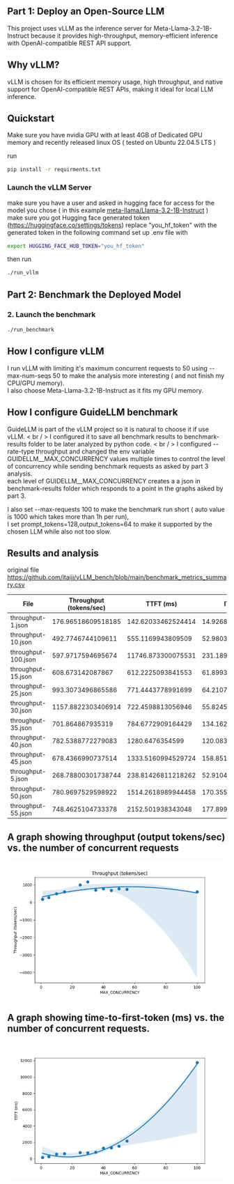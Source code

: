 ## Part 1: Deploy an Open-Source LLM

This project uses vLLM as the inference server for Meta-Llama-3.2-1B-Instruct because it provides high-throughput, memory-efficient inference with OpenAI-compatible REST API support.

## Why vLLM?
vLLM is chosen for its efficient memory usage, high throughput, and native support for OpenAI-compatible REST APIs, making it ideal for local LLM inference.

## Quickstart
Make sure you have nvidia GPU with at least 4GB of Dedicated GPU memory and recently released linux OS ( tested on Ubuntu 22.04.5 LTS  ) 

run 
```bash
pip install -r requirments.txt
```

### Launch the vLLM Server
make sure you have a user and asked in hugging face for access for the model you chose ( in this example [meta-llama/Llama-3.2-1B-Instruct](https://huggingface.co/meta-llama/Llama-3.2-1B-Instruct) ) <br> 
make sure you got Hugging face generated token (https://huggingface.co/settings/tokens)
replace "you_hf_token" with the generated token in the following command
set up .env file with 
```bash
export HUGGING_FACE_HUB_TOKEN="you_hf_token"
```

then run 
```bash
./run_vllm
```

## Part 2: Benchmark the Deployed Model
### 2. Launch the benchmark
```bash
./run_benchmark
```

## How I configure vLLM
I run vLLM with limiting it's maximum concurrent requests to 50 using --max-num-seqs 50 to make the analysis more interesting ( and not finish my CPU/GPU memory). <br> 
I also choose Meta-Llama-3.2-1B-Instruct as it fits my GPU memory.

## How I configure GuideLLM benchmark 
GuideLLM is part of the vLLM project so it is natural to choose it if use vLLM. < br / > 
I configured it to save all benchmark results to benchmark-results folder to be later analyzed by python code. < br / > 
I configured --rate-type throughput and changed the env variable GUIDELLM__MAX_CONCURRENCY values multiple times to control the level of concurrency while sending benchmark requests as asked by part 3 analysis. <br> 
each level of GUIDELLM__MAX_CONCURRENCY creates a a json in benchmark-results folder which responds to a point in the graphs asked by part 3. <br> 

I also set --max-requests 100 to make the benchmark run short ( auto value is 1000 which takes more than 1h per run), <br> 
I set prompt_tokens=128,output_tokens=64 to make it supported by the chosen LLM while also not too slow. <br> 

## Results and analysis
original file
https://github.com/itaijj/vLLM_bench/blob/main/benchmark_metrics_summary.csv


| File                | Throughput (tokens/sec) | TTFT (ms)          | ITL (ms)           | E2E Latency (ms)   | successful | errored | incomplete | total | MAX_CONCURRENCY |
| ------------------- | ----------------------- | ------------------ | ------------------ | ------------------ | ---------- | ------- | ---------- | ----- | --------------- |
| throughput-1.json   | 176.96518609518185      | 142.62033462524414 | 14.926889699602883 | 1083.368525505066  | 100        | 0       | 0          | 100   | 1               |
| throughput-10.json  | 492.7746744109611       | 555.1169943809509  | 52.98030751092093  | 3893.1265783309937 | 100        | 0       | 0          | 100   | 10              |
| throughput-100.json | 597.9717594695674       | 11746.873300075531 | 231.18942540789408 | 26311.972041130062 | 100        | 0       | 0          | 100   | 100             |
| throughput-15.json  | 608.673142087867        | 612.2225093841553  | 61.899358431498214 | 4512.113573551176  | 100        | 0       | 0          | 100   | 15              |
| throughput-25.json  | 993.3073496865586       | 771.4443778991699  | 64.21078916579958  | 4816.92489862442   | 100        | 0       | 0          | 100   | 25              |
| throughput-30.json  | 1157.8822303406914      | 722.4598813056946  | 55.8245723588126   | 4239.600236415863  | 100        | 0       | 0          | 100   | 30              |
| throughput-35.json  | 701.864867935319        | 784.6772909164429  | 134.16212990170433 | 9237.067313194275  | 100        | 0       | 0          | 100   | 35              |
| throughput-40.json  | 782.5388772279083       | 1280.6476354599    | 120.08334125791276 | 8846.103188991545  | 100        | 0       | 0          | 100   | 40              |
| throughput-45.json  | 678.4366990737514       | 1333.5160994529724 | 158.85149868707805 | 11341.336624622345 | 100        | 0       | 0          | 100   | 45              |
| throughput-5.json   | 268.78800301738744      | 238.81426811218262 | 52.91046782145426  | 3572.4412918090816 | 100        | 0       | 0          | 100   | 5               |
| throughput-50.json  | 780.9697529598922       | 1514.2618989944458 | 170.3552846681504  | 12246.83022737503  | 100        | 0       | 0          | 100   | 50              |
| throughput-55.json  | 748.4625104733378       | 2152.501938343048  | 177.89952944195463 | 13360.371215343475 | 100        | 0       | 0          | 100   | 55              |


## A graph showing throughput (output tokens/sec) vs. the number of concurrent requests
![plot](plots/throughput.png)

## A graph showing time-to-first-token (ms) vs. the number of concurrent requests.
![plot](plots/TTFT.png)






